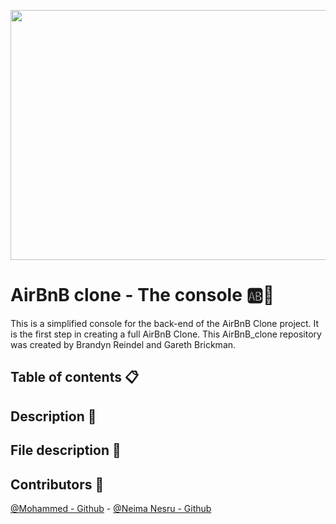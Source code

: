 <p align="center"><img src= "https://media.tenor.com/BAGbC68hRz8AAAAC/airbnb-globe.gif" width="600" height="400"/></p>


# AirBnB clone - The console :ab::rocket:
This is a simplified console for the back-end of the AirBnB Clone project. It is the first step in creating a full AirBnB Clone. This AirBnB_clone repository was created by Brandyn Reindel and Gareth Brickman.


## Table of contents :clipboard:



## Description :triangular_ruler:




## File description :file_folder:



## Contributors :two_women_holding_hands:  
[@Mohammed - Github](https://github.com/moha-mame) - [@Neima Nesru - Github](https://github.com/Nemuuuu)
